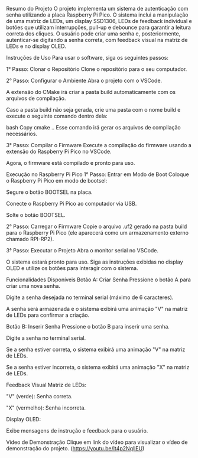 Resumo do Projeto
O projeto implementa um sistema de autenticação com senha utilizando a placa Raspberry Pi Pico. O sistema inclui a manipulação de uma matriz de LEDs, um display SSD1306, LEDs de feedback individual e botões que utilizam interrupções, pull-up e debounce para garantir a leitura correta dos cliques. O usuário pode criar uma senha e, posteriormente, autenticar-se digitando a senha correta, com feedback visual na matriz de LEDs e no display OLED.

Instruções de Uso
Para usar o software, siga os seguintes passos:

1° Passo: Clonar o Repositório
Clone o repositório para o seu computador.

2° Passo: Configurar o Ambiente
Abra o projeto com o VSCode.

A extensão do CMake irá criar a pasta build automaticamente com os arquivos de compilação.

Caso a pasta build não seja gerada, crie uma pasta com o nome build e execute o seguinte comando dentro dela:

bash
Copy
cmake ..
Esse comando irá gerar os arquivos de compilação necessários.

3° Passo: Compilar o Firmware
Execute a compilação do firmware usando a extensão do Raspberry Pi Pico no VSCode.

Agora, o firmware está compilado e pronto para uso.

Execução no Raspberry Pi Pico
1° Passo: Entrar em Modo de Boot
Coloque o Raspberry Pi Pico em modo de bootsel:

Segure o botão BOOTSEL na placa.

Conecte o Raspberry Pi Pico ao computador via USB.

Solte o botão BOOTSEL.

2° Passo: Carregar o Firmware
Copie o arquivo .uf2 gerado na pasta build para o Raspberry Pi Pico (ele aparecerá como um armazenamento externo chamado RPI-RP2).

3° Passo: Executar o Projeto
Abra o monitor serial no VSCode.

O sistema estará pronto para uso. Siga as instruções exibidas no display OLED e utilize os botões para interagir com o sistema.

Funcionalidades Disponíveis
Botão A: Criar Senha
Pressione o botão A para criar uma nova senha.

Digite a senha desejada no terminal serial (máximo de 6 caracteres).

A senha será armazenada e o sistema exibirá uma animação "V" na matriz de LEDs para confirmar a criação.

Botão B: Inserir Senha
Pressione o botão B para inserir uma senha.

Digite a senha no terminal serial.

Se a senha estiver correta, o sistema exibirá uma animação "V" na matriz de LEDs.

Se a senha estiver incorreta, o sistema exibirá uma animação "X" na matriz de LEDs.

Feedback Visual
Matriz de LEDs:

"V" (verde): Senha correta.

"X" (vermelho): Senha incorreta.

Display OLED:

Exibe mensagens de instrução e feedback para o usuário.

Vídeo de Demonstração
Clique em link do vídeo para visualizar o vídeo de demonstração do projeto. (https://youtu.be/lt4p2NqllEU)
